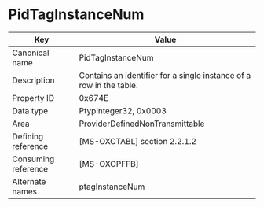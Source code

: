 # PidTagInstanceNum

| Key | Value |
|---|---|
| Canonical name | PidTagInstanceNum |
| Description | Contains an identifier for a single instance of a row in the table. |
| Property ID | 0x674E |
| Data type | PtypInteger32, 0x0003 |
| Area | ProviderDefinedNonTransmittable |
| Defining reference | [MS-OXCTABL] section 2.2.1.2 |
| Consuming reference | [MS-OXOPFFB] |
| Alternate names | ptagInstanceNum |
